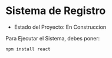 <h1> Sistema de Registro </h1>

- Estado del Proyecto: En Construccion

Para Ejecutar el Sistema, debes poner:

```npm install react```
